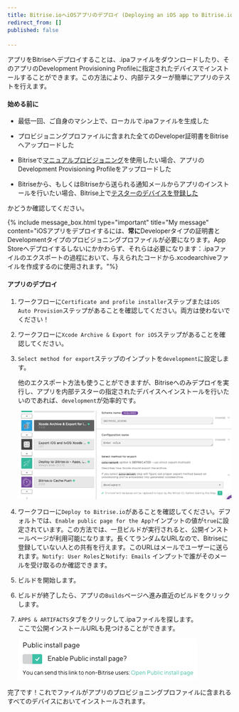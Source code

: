 ```yaml
---
title: Bitrise.ioへiOSアプリのデプロイ (Deploying an iOS app to Bitrise.io)
redirect_from: []
published: false

---
```

アプリをBitriseへデプロイすることは、.ipaファイルをダウンロードしたり、そのアプリのDevelopment Provisioning Profileに指定されたデバイスでインストールすることができます。この方法により、内部テスターが簡単にアプリのテストを行えます。

#### 始める前に

* 最低一回、ご自身のマシン上で、ローカルで.ipaファイルを生成した


* プロビジョニングプロファイルに含まれた全てのDeveloper証明書をBitriseへアップロードした
* Bitriseで[マニュアルプロビジョニング](/code-signing/ios-code-signing/ios-manual-provisioning/)を使用したい場合、アプリのDevelopment Provisioning Profileをアップロードした
* Bitriseから、もしくはBitriseから送られる通知メールからアプリのインストールを行いたい場合、Bitrise上で[テスターのデバイスを登録した](/testing/registering-a-test-device/)

かどうか確認してください。

{% include message_box.html type="important" title="My message" content="iOSアプリをデプロイするには、**常に**Developerタイプの証明書とDevelopmentタイプのプロビジョニングプロファイルが必要になります。App Storeへデプロイするしないにかかわらず、それらは必要になります：.ipaファイルのエクスポートの過程において、与えられたコードから.xcodearchiveファイルを作成するのに使用されます。"%}

#### アプリのデプロイ

1. ワークフローに`Certificate and profile installer`ステップまたは`iOS Auto Provision`ステップがあることを確認してください。両方は使わないでください！
2. ワークフローに`Xcode Archive & Export for iOS`ステップがあることを確認してください。
3. `Select method for export`ステップのインプットを`development`に設定します。

   他のエクスポート方法も使うことができますが、Bitriseへのみデプロイを実行し、アプリを内部テスターの指定されたデバイスへインストールを行いたいのであれば、`development`が効率的です。

   ![](/img/code-signing/ios-code-signing/xcode-archive-export-method.png)
4. ワークフローに`Deploy to Bitrise.io`があることを確認してください。デフォルトでは、`Enable public page for the App?`インプットの値が`true`に設定されています。この方法では、一旦ビルドが実行されると、公開インストールページが利用可能になります。長くてランダムなURLなので、Bitriseに登録していない人との共有を行えます。このURLはメールでユーザーに送られます。`Notify: User Roles`と`Notify: Emails` インプットで誰がそのメールを受け取るのか確認できます。
5. ビルドを開始します。
6. ビルドが終了したら、アプリの`Builds`ページへ進み直近のビルドをクリックします。
7. `APPS & ARTIFACTS`タブをクリックして.ipaファイルを探します。  
   ここで公開インストールURLも見つけることができます。

   ![](/img/public-install-page.png)

完了です！これでファイルがアプリのプロビジョニングプロファイルに含まれるすべてのデバイスにおいてインストールされます。